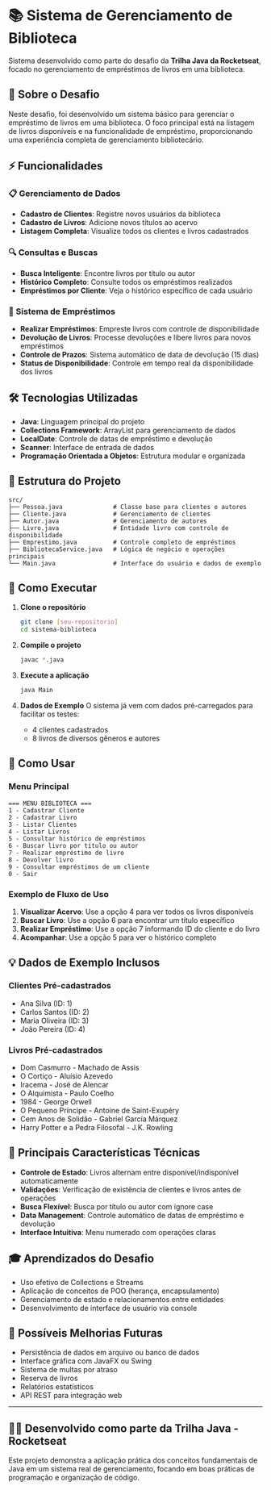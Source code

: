 # 📚 Sistema de Gerenciamento de Biblioteca

Sistema desenvolvido como parte do desafio da **Trilha Java da Rocketseat**, focado no gerenciamento de empréstimos de livros em uma biblioteca.

## 🎯 Sobre o Desafio

Neste desafio, foi desenvolvido um sistema básico para gerenciar o empréstimo de livros em uma biblioteca. O foco principal está na listagem de livros disponíveis e na funcionalidade de empréstimo, proporcionando uma experiência completa de gerenciamento bibliotecário.

## ⚡ Funcionalidades

### 📋 Gerenciamento de Dados
- **Cadastro de Clientes**: Registre novos usuários da biblioteca
- **Cadastro de Livros**: Adicione novos títulos ao acervo
- **Listagem Completa**: Visualize todos os clientes e livros cadastrados

### 🔍 Consultas e Buscas
- **Busca Inteligente**: Encontre livros por título ou autor
- **Histórico Completo**: Consulte todos os empréstimos realizados
- **Empréstimos por Cliente**: Veja o histórico específico de cada usuário

### 📖 Sistema de Empréstimos
- **Realizar Empréstimos**: Empreste livros com controle de disponibilidade
- **Devolução de Livros**: Processe devoluções e libere livros para novos empréstimos
- **Controle de Prazos**: Sistema automático de data de devolução (15 dias)
- **Status de Disponibilidade**: Controle em tempo real da disponibilidade dos livros

## 🛠️ Tecnologias Utilizadas

- **Java**: Linguagem principal do projeto
- **Collections Framework**: ArrayList para gerenciamento de dados
- **LocalDate**: Controle de datas de empréstimo e devolução
- **Scanner**: Interface de entrada de dados
- **Programação Orientada a Objetos**: Estrutura modular e organizada

## 📁 Estrutura do Projeto

```
src/
├── Pessoa.java              # Classe base para clientes e autores
├── Cliente.java             # Gerenciamento de clientes
├── Autor.java               # Gerenciamento de autores
├── Livro.java               # Entidade livro com controle de disponibilidade
├── Emprestimo.java          # Controle completo de empréstimos
├── BibliotecaService.java   # Lógica de negócio e operações principais
└── Main.java                # Interface do usuário e dados de exemplo
```

## 🚀 Como Executar

1. **Clone o repositório**
   ```bash
   git clone [seu-repositorio]
   cd sistema-biblioteca
   ```

2. **Compile o projeto**
   ```bash
   javac *.java
   ```

3. **Execute a aplicação**
   ```bash
   java Main
   ```

4. **Dados de Exemplo**
   O sistema já vem com dados pré-carregados para facilitar os testes:
   - 4 clientes cadastrados
   - 8 livros de diversos gêneros e autores

## 📖 Como Usar

### Menu Principal
```
=== MENU BIBLIOTECA ===
1 - Cadastrar Cliente
2 - Cadastrar Livro
3 - Listar Clientes
4 - Listar Livros
5 - Consultar histórico de empréstimos
6 - Buscar livro por título ou autor
7 - Realizar empréstimo de livro
8 - Devolver livro
9 - Consultar empréstimos de um cliente
0 - Sair
```

### Exemplo de Fluxo de Uso
1. **Visualizar Acervo**: Use a opção 4 para ver todos os livros disponíveis
2. **Buscar Livro**: Use a opção 6 para encontrar um título específico
3. **Realizar Empréstimo**: Use a opção 7 informando ID do cliente e do livro
4. **Acompanhar**: Use a opção 5 para ver o histórico completo

## 💡 Dados de Exemplo Inclusos

### Clientes Pré-cadastrados
- Ana Silva (ID: 1)
- Carlos Santos (ID: 2)
- Maria Oliveira (ID: 3)
- João Pereira (ID: 4)

### Livros Pré-cadastrados
- Dom Casmurro - Machado de Assis
- O Cortiço - Aluísio Azevedo
- Iracema - José de Alencar
- O Alquimista - Paulo Coelho
- 1984 - George Orwell
- O Pequeno Príncipe - Antoine de Saint-Exupéry
- Cem Anos de Solidão - Gabriel García Márquez
- Harry Potter e a Pedra Filosofal - J.K. Rowling

## 🔧 Principais Características Técnicas

- **Controle de Estado**: Livros alternam entre disponível/indisponível automaticamente
- **Validações**: Verificação de existência de clientes e livros antes de operações
- **Busca Flexível**: Busca por título ou autor com ignore case
- **Data Management**: Controle automático de datas de empréstimo e devolução
- **Interface Intuitiva**: Menu numerado com operações claras

## 🎓 Aprendizados do Desafio

- Uso efetivo de Collections e Streams
- Aplicação de conceitos de POO (herança, encapsulamento)
- Gerenciamento de estado e relacionamentos entre entidades
- Desenvolvimento de interface de usuário via console

## 🚧 Possíveis Melhorias Futuras

- Persistência de dados em arquivo ou banco de dados
- Interface gráfica com JavaFX ou Swing
- Sistema de multas por atraso
- Reserva de livros
- Relatórios estatísticos
- API REST para integração web

---

## 👨‍💻 Desenvolvido como parte da Trilha Java - Rocketseat

Este projeto demonstra a aplicação prática dos conceitos fundamentais de Java em um sistema real de gerenciamento, focando em boas práticas de programação e organização de código.
